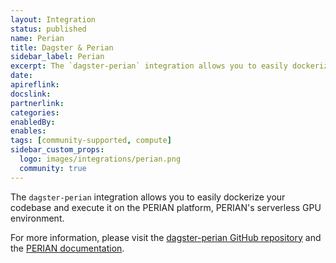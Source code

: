 ```yaml
---
layout: Integration
status: published
name: Perian
title: Dagster & Perian
sidebar_label: Perian
excerpt: The `dagster-perian` integration allows you to easily dockerize your codebase and execute it on the PERIAN platform, PERIAN's serverless GPU environment.
date: 
apireflink:
docslink:
partnerlink:
categories:
enabledBy:
enables:
tags: [community-supported, compute]
sidebar_custom_props:
  logo: images/integrations/perian.png
  community: true
---
```


The `dagster-perian` integration allows you to easily dockerize your codebase and execute it on the PERIAN platform, PERIAN's serverless GPU environment.

For more information, please visit the [dagster-perian GitHub repository](https://github.com/Perian-io/dagster-perian) and the [PERIAN documentation](https://perian.io/docs).
